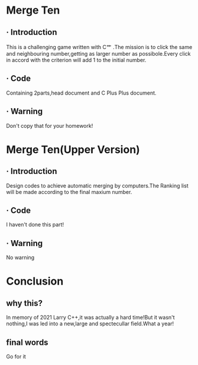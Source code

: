 # Merge Ten
## · Introduction
 This is a challenging game written with C艹 .The mission is to click the same and neighbouring number,getting as larger number as possibole.Every click in accord with the criterion will add 1 to the initial number.
## · Code
 Containing 2parts,head document and C Plus Plus document.
## · Warning
 Don't copy that for your homework!
 
# Merge Ten(Upper Version)
## · Introduction
 Design codes to achieve automatic merging by computers.The Ranking list will be made according to the final maxium number.
## · Code
 I haven't done this part!
## · Warning
 No warning

# Conclusion
## why this?
 In memory of 2021 Larry C++,it was actually a hard time!But it wasn't nothing,I was led into a new,large and spectecullar field.What a year!
## final words
 Go for it
